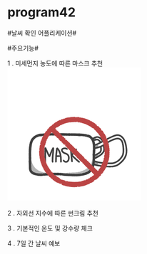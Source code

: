 # program42
#날씨 확인 어플리케이션#

#주요기능#

1 . 미세먼지 농도에 따른 마스크 추천
![nomask](./MayWeather/app/src/main/res/drawable/nomask.png)

2 . 자외선 지수에 따른 썬크림 추천

3 . 기본적인 온도 및 강수량 체크

4 . 7일 간 날씨 예보

